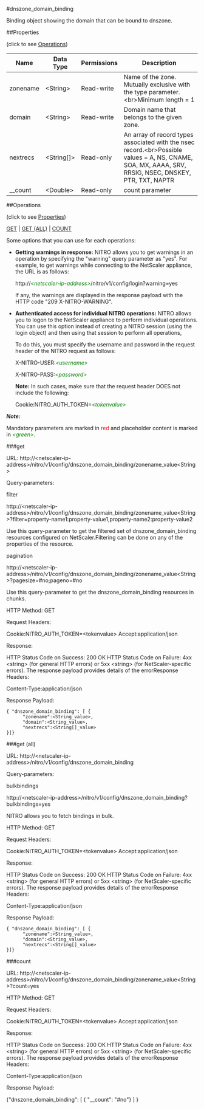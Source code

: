 #dnszone_domain_binding

Binding object showing the domain that can be bound to dnszone.


##Properties 
<span>(click to see [Operations](#operations))</span>


<table><thead><tr><th>Name</th><th> Data Type</th><th> Permissions</th><th>Description</th></tr></thead><tbody><tr><td>zonename</td><td>&lt;String></td><td>Read-write</td><td>Name of the zone. Mutually exclusive with the type parameter.&lt;br>Minimum length = 1</td><tr><tr><td>domain</td><td>&lt;String></td><td>Read-write</td><td>Domain name that belongs to the given zone.</td><tr><tr><td>nextrecs</td><td>&lt;String[]></td><td>Read-only</td><td>An array of record types associated with the nsec record.&lt;br>Possible values = A, NS, CNAME, SOA, MX, AAAA, SRV, RRSIG, NSEC, DNSKEY, PTR, TXT, NAPTR</td><tr><tr><td>__count</td><td>&lt;Double></td><td>Read-only</td><td>count parameter</td><tr></tbody></table>
##Operations 
<span>(click to see [Properties](#properties))</span>


[GET](#get) | [GET (ALL)](#get-(all)) | [COUNT](#count)


Some options that you can use for each operations:
<ul><li><p><b>Getting warnings in response:</b> NITRO allows you to get warnings in an operation by specifying the "warning" query parameter as "yes". For example, to get warnings while connecting to the NetScaler appliance, the URL is as follows:</p><p>http://<span style="color:green;font-style:italic;">&lt;netscaler-ip-address&gt;</span>/nitro/v1/config/login?warning=yes</p><p>If any, the warnings are displayed in the response payload with the HTTP code "209 X-NITRO-WARNING".</p></li><li><p><b>Authenticated access for individual NITRO operations:</b> NITRO allows you to logon to the NetScaler appliance to perform individual operations. You can use this option instead of creating a NITRO session (using the login object) and then using that session to perform all operations,</p><p>To do this, you must specify the username and password in the request header of the NITRO request as follows:</p><p>X-NITRO-USER:<span style="color:green;font-style:italic;">&lt;username&gt;</span></p><p>X-NITRO-PASS:<span style="color:green;font-style:italic;">&lt;password&gt;</span></p><p><b>Note:</b> In such cases, make sure that the request header DOES not include the following:</p><p>Cookie:NITRO_AUTH_TOKEN=<span style="color:green;font-style:italic;">&lt;tokenvalue&gt;</span></p></li></ul>



***Note:*** 
Mandatory parameters are marked in <span style="color:#FF0000;">red</span> and placeholder content is marked in <span style="color:green;font-style:italic">&lt;green&gt;</span>.

###get



URL: http://&lt;netscaler-ip-address&gt;/nitro/v1/config/dnszone_domain_binding/zonename_value&lt;String&gt;
Query-parameters:
filter
http://&lt;netscaler-ip-address&gt;/nitro/v1/config/dnszone_domain_binding/zonename_value&lt;String&gt;?filter=property-name1:property-value1,property-name2:property-value2
Use this query-parameter to get the filtered set of dnszone_domain_binding resources configured on NetScaler.Filtering can be done on any of the properties of the resource.


pagination
http://&lt;netscaler-ip-address&gt;/nitro/v1/config/dnszone_domain_binding/zonename_value&lt;String&gt;?pagesize=#no;pageno=#no
Use this query-parameter to get the dnszone_domain_binding resources in chunks.



HTTP Method: GET
Request Headers:

Cookie:NITRO_AUTH_TOKEN=&lt;tokenvalue&gt;Accept:application/json

Response:
HTTP Status Code on Success: 200 OKHTTP Status Code on Failure: 4xx &lt;string&gt; (for general HTTP errors) or 5xx &lt;string&gt; (for NetScaler-specific errors). The response payload provides details of the errorResponse Headers:

Content-Type:application/json

Response Payload: ```{ "dnszone_domain_binding": [ {      "zonename":<String_value>,      "domain":<String_value>,      "nextrecs":<String[]_value>}]}```



###get (all)



URL: http://&lt;netscaler-ip-address&gt;/nitro/v1/config/dnszone_domain_binding
Query-parameters:
bulkbindings
http://&lt;netscaler-ip-address&gt;/nitro/v1/config/dnszone_domain_binding?bulkbindings=yes
NITRO allows you to fetch bindings in bulk.



HTTP Method: GET
Request Headers:

Cookie:NITRO_AUTH_TOKEN=&lt;tokenvalue&gt;Accept:application/json

Response:
HTTP Status Code on Success: 200 OKHTTP Status Code on Failure: 4xx &lt;string&gt; (for general HTTP errors) or 5xx &lt;string&gt; (for NetScaler-specific errors). The response payload provides details of the errorResponse Headers:

Content-Type:application/json

Response Payload: ```{ "dnszone_domain_binding": [ {      "zonename":<String_value>,      "domain":<String_value>,      "nextrecs":<String[]_value>}]}```



###count



URL: http://&lt;netscaler-ip-address&gt;/nitro/v1/config/dnszone_domain_binding/zonename_value&lt;String&gt;?count=yes
HTTP Method: GET
Request Headers:

Cookie:NITRO_AUTH_TOKEN=&lt;tokenvalue&gt;Accept:application/json

Response:
HTTP Status Code on Success: 200 OKHTTP Status Code on Failure: 4xx &lt;string&gt; (for general HTTP errors) or 5xx &lt;string&gt; (for NetScaler-specific errors). The response payload provides details of the errorResponse Headers:

Content-Type:application/json

Response Payload: 
{"dnszone_domain_binding": [ { "__count": "#no"} ] }


